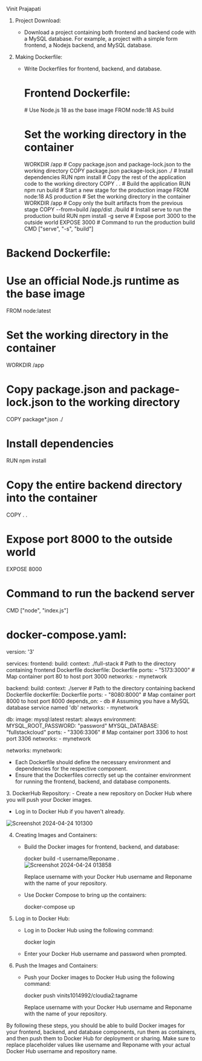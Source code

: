 Vinit Prajapati


1. Project Download:
   - Download a project containing both frontend and backend code with a MySQL database. For example, a project with a simple form frontend, a Nodejs backend, and MySQL database.

2. Making Dockerfile: 
   - Write Dockerfiles for frontend, backend, and database.

     <h1>Frontend Dockerfile:</h1>
     <p>
        # Use Node.js 18 as the base image
         FROM node:18 AS build
         
     # Set the working directory in the container
       WORKDIR /app
         # Copy package.json and package-lock.json to the working directory
         COPY package.json package-lock.json ./
         # Install dependencies
         RUN npm install
         # Copy the rest of the application code to the working directory
         COPY . .
         # Build the application
         RUN npm run build
         # Start a new stage for the production image
         FROM node:18 AS production
         # Set the working directory in the container
         WORKDIR /app
         # Copy only the built artifacts from the previous stage
         COPY --from=build /app/dist ./build
         # Install serve to run the production build
         RUN npm install -g serve
         # Expose port 3000 to the outside world
         EXPOSE 3000
         # Command to run the production build
         CMD ["serve", "-s", "build"]
     </p>


<h1>Backend Dockerfile:</h1>

<p>
   
# Use an official Node.js runtime as the base image
FROM node:latest

# Set the working directory in the container
WORKDIR /app

# Copy package.json and package-lock.json to the working directory
COPY package*.json ./

# Install dependencies
RUN npm install

# Copy the entire backend directory into the container
COPY . .

# Expose port 8000 to the outside world
EXPOSE 8000

# Command to run the backend server
CMD ["node", "index.js"]
</p>

<h1>docker-compose.yaml:</h1>

<p>
   
version: '3'

services:
  frontend:
    build:
      context: ./full-stack  # Path to the directory containing frontend Dockerfile
      dockerfile: Dockerfile
    ports:
      - "5173:3000"  # Map container port 80 to host port 3000
    networks:
      - mynetwork

  backend:
    build:
      context: ./server  # Path to the directory containing backend Dockerfile
      dockerfile: Dockerfile
    ports:
      - "8080:8000"  # Map container port 8000 to host port 8000
    depends_on:
      - db  # Assuming you have a MySQL database service named 'db'
    networks:
      - mynetwork

  db:
    image: mysql:latest
    restart: always
    environment:
      MYSQL_ROOT_PASSWORD: "password"
      MYSQL_DATABASE: "fullstackcloud"
    ports:
      - "3306:3306"  # Map container port 3306 to host port 3306
    networks:
      - mynetwork

networks:
  mynetwork:


   - Each Dockerfile should define the necessary environment and dependencies for the respective component.
   - Ensure that the Dockerfiles correctly set up the container environment for running the frontend, backend, and database components.

</p>
3. DockerHub Repository:
   - Create a new repository on Docker Hub where you will push your Docker images.
   
   - Log in to Docker Hub if you haven't already.

   ![Screenshot 2024-04-24 101300](https://github.com/Vinit1014/Vinit1014.github.io/assets/100791366/ce2aaf5a-6e03-416f-b372-12498b9ddcc4)

4. Creating Images and Containers:
   - Build the Docker images for frontend, backend, and database:
     
     docker build -t username/Reponame .
     ![Screenshot 2024-04-24 013858](https://github.com/Vinit1014/Vinit1014.github.io/assets/100791366/c1e10a54-b85f-4960-92ce-668c39986282)

     Replace username with your Docker Hub username and Reponame with the name of your repository.
   - Use Docker Compose to bring up the containers:
     
     docker-compose up
    

5. Log in to Docker Hub:
   - Log in to Docker Hub using the following command:
     
     docker login
    
   - Enter your Docker Hub username and password when prompted.

6. Push the Images and Containers:
   - Push your Docker images to Docker Hub using the following command:
   
     docker push vinits1014992/cloudia2:tagname
    
     Replace username with your Docker Hub username and Reponame with the name of your repository.

By following these steps, you should be able to build Docker images for your frontend, backend, and database components, run them as containers, and then push them to Docker Hub for deployment or sharing. Make sure to replace placeholder values like username and Reponame with your actual Docker Hub username and repository name.
